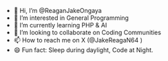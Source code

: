 - 💯 Hi, I’m @ReaganJakeOngaya
- 🏅 I’m interested in General Programming 
- 📖 I’m currently learning PHP & AI
- 💞️ I’m looking to collaborate on Coding Communities 
- 📫 How to reach me on X (@JakeReagaN64 )
- 😄 Fun fact: Sleep during daylight, Code at Night. 

<!---
ReaganJakeOngaya/ReaganJakeOngaya is a ✨ special ✨ repository because its `README.md` (this file) appears on your GitHub profile.
You can click the Preview link to take a look at your changes.
--->
